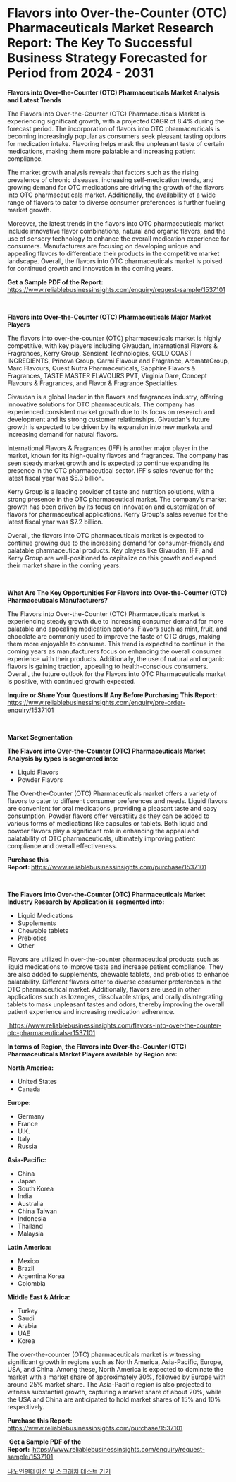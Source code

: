 <p><h1>Flavors into Over-the-Counter (OTC) Pharmaceuticals Market Research Report: The Key To Successful Business Strategy Forecasted for Period from 2024 - 2031</h1></p><p><strong>Flavors into Over-the-Counter (OTC) Pharmaceuticals Market Analysis and Latest Trends</strong></p>
<p><p>The Flavors into Over-the-Counter (OTC) Pharmaceuticals Market is experiencing significant growth, with a projected CAGR of 8.4% during the forecast period. The incorporation of flavors into OTC pharmaceuticals is becoming increasingly popular as consumers seek pleasant tasting options for medication intake. Flavoring helps mask the unpleasant taste of certain medications, making them more palatable and increasing patient compliance.</p><p>The market growth analysis reveals that factors such as the rising prevalence of chronic diseases, increasing self-medication trends, and growing demand for OTC medications are driving the growth of the flavors into OTC pharmaceuticals market. Additionally, the availability of a wide range of flavors to cater to diverse consumer preferences is further fueling market growth.</p><p>Moreover, the latest trends in the flavors into OTC pharmaceuticals market include innovative flavor combinations, natural and organic flavors, and the use of sensory technology to enhance the overall medication experience for consumers. Manufacturers are focusing on developing unique and appealing flavors to differentiate their products in the competitive market landscape. Overall, the flavors into OTC pharmaceuticals market is poised for continued growth and innovation in the coming years.</p></p>
<p><strong>Get a Sample PDF of the Report:&nbsp;</strong> <a href="https://www.reliablebusinessinsights.com/enquiry/request-sample/1537101">https://www.reliablebusinessinsights.com/enquiry/request-sample/1537101</a></p>
<p>&nbsp;</p>
<p><strong>Flavors into Over-the-Counter (OTC) Pharmaceuticals Major Market Players</strong></p>
<p><p>The flavors into over-the-counter (OTC) pharmaceuticals market is highly competitive, with key players including Givaudan, International Flavors & Fragrances, Kerry Group, Sensient Technologies, GOLD COAST INGREDIENTS, Prinova Group, Carmi Flavour and Fragrance, AromataGroup, Marc Flavours, Quest Nutra Pharmaceuticals, Sapphire Flavors & Fragrances, TASTE MASTER FLAVOURS PVT, Virginia Dare, Concept Flavours & Fragrances, and Flavor & Fragrance Specialties.</p><p>Givaudan is a global leader in the flavors and fragrances industry, offering innovative solutions for OTC pharmaceuticals. The company has experienced consistent market growth due to its focus on research and development and its strong customer relationships. Givaudan's future growth is expected to be driven by its expansion into new markets and increasing demand for natural flavors.</p><p>International Flavors & Fragrances (IFF) is another major player in the market, known for its high-quality flavors and fragrances. The company has seen steady market growth and is expected to continue expanding its presence in the OTC pharmaceutical sector. IFF's sales revenue for the latest fiscal year was $5.3 billion.</p><p>Kerry Group is a leading provider of taste and nutrition solutions, with a strong presence in the OTC pharmaceutical market. The company's market growth has been driven by its focus on innovation and customization of flavors for pharmaceutical applications. Kerry Group's sales revenue for the latest fiscal year was $7.2 billion.</p><p>Overall, the flavors into OTC pharmaceuticals market is expected to continue growing due to the increasing demand for consumer-friendly and palatable pharmaceutical products. Key players like Givaudan, IFF, and Kerry Group are well-positioned to capitalize on this growth and expand their market share in the coming years.</p></p>
<p>&nbsp;</p>
<p><strong>What Are The Key Opportunities For Flavors into Over-the-Counter (OTC) Pharmaceuticals Manufacturers?</strong></p>
<p><p>The Flavors into Over-the-Counter (OTC) Pharmaceuticals market is experiencing steady growth due to increasing consumer demand for more palatable and appealing medication options. Flavors such as mint, fruit, and chocolate are commonly used to improve the taste of OTC drugs, making them more enjoyable to consume. This trend is expected to continue in the coming years as manufacturers focus on enhancing the overall consumer experience with their products. Additionally, the use of natural and organic flavors is gaining traction, appealing to health-conscious consumers. Overall, the future outlook for the Flavors into OTC Pharmaceuticals market is positive, with continued growth expected.</p></p>
<p><strong>Inquire or Share Your Questions If Any Before Purchasing This Report:</strong> <a href="https://www.reliablebusinessinsights.com/enquiry/pre-order-enquiry/1537101">https://www.reliablebusinessinsights.com/enquiry/pre-order-enquiry/1537101</a></p>
<p>&nbsp;</p>
<p><strong>Market Segmentation</strong></p>
<p><strong>The Flavors into Over-the-Counter (OTC) Pharmaceuticals Market Analysis by types is segmented into:</strong></p>
<p><ul><li>Liquid Flavors</li><li>Powder Flavors</li></ul></p>
<p><p>The Over-the-Counter (OTC) Pharmaceuticals market offers a variety of flavors to cater to different consumer preferences and needs. Liquid flavors are convenient for oral medications, providing a pleasant taste and easy consumption. Powder flavors offer versatility as they can be added to various forms of medications like capsules or tablets. Both liquid and powder flavors play a significant role in enhancing the appeal and palatability of OTC pharmaceuticals, ultimately improving patient compliance and overall effectiveness.</p></p>
<p><strong>Purchase this Report:&nbsp;</strong><a href="https://www.reliablebusinessinsights.com/purchase/1537101">https://www.reliablebusinessinsights.com/purchase/1537101</a></p>
<p>&nbsp;</p>
<p><strong>The Flavors into Over-the-Counter (OTC) Pharmaceuticals Market Industry Research by Application is segmented into:</strong></p>
<p><ul><li>Liquid Medications</li><li>Supplements</li><li>Chewable tablets</li><li>Prebiotics</li><li>Other</li></ul></p>
<p><p>Flavors are utilized in over-the-counter pharmaceutical products such as liquid medications to improve taste and increase patient compliance. They are also added to supplements, chewable tablets, and prebiotics to enhance palatability. Different flavors cater to diverse consumer preferences in the OTC pharmaceutical market. Additionally, flavors are used in other applications such as lozenges, dissolvable strips, and orally disintegrating tablets to mask unpleasant tastes and odors, thereby improving the overall patient experience and increasing medication adherence.</p></p>
<p><a href="https://www.reliablebusinessinsights.com/flavors-into-over-the-counter-otc-pharmaceuticals-r1537101">&nbsp;https://www.reliablebusinessinsights.com/flavors-into-over-the-counter-otc-pharmaceuticals-r1537101</a></p>
<p><strong>In terms of Region, the Flavors into Over-the-Counter (OTC) Pharmaceuticals Market Players available by Region are:</strong></p>
<p>
    <p> <strong> North America: </strong>
        <ul>
            <li>United States</li>
            <li>Canada</li>
        </ul>
        </p> 
    <p> <strong> Europe: </strong>
        <ul>
            <li>Germany</li>
            <li>France</li>
            <li>U.K.</li>
            <li>Italy</li>
            <li>Russia</li>
        </ul>
        </p> 
    <p> <strong> Asia-Pacific: </strong>
        <ul>
            <li>China</li>
            <li>Japan</li>
            <li>South Korea</li>
            <li>India</li>
            <li>Australia</li>
            <li>China Taiwan</li>
            <li>Indonesia</li>
            <li>Thailand</li>
            <li>Malaysia</li>
        </ul>
        </p> 
    <p> <strong> Latin America: </strong>
        <ul>
            <li>Mexico</li>
            <li>Brazil</li>
            <li>Argentina Korea</li>
            <li>Colombia</li>
        </ul>
        </p> 
    <p> <strong> Middle East & Africa: </strong>
        <ul>
            <li>Turkey</li>
            <li>Saudi</li>
            <li>Arabia</li>
            <li>UAE</li>
            <li>Korea</li>
        </ul>
    </p>
    </p>
<p><p>The over-the-counter (OTC) pharmaceuticals market is witnessing significant growth in regions such as North America, Asia-Pacific, Europe, USA, and China. Among these, North America is expected to dominate the market with a market share of approximately 30%, followed by Europe with around 25% market share. The Asia-Pacific region is also projected to witness substantial growth, capturing a market share of about 20%, while the USA and China are anticipated to hold market shares of 15% and 10% respectively.</p></p>
<p><strong>Purchase this Report: </strong><a href="https://www.reliablebusinessinsights.com/purchase/1537101">https://www.reliablebusinessinsights.com/purchase/1537101</a></p>
<p>&nbsp;<strong>Get a Sample PDF of the Report:&nbsp;&nbsp;</strong><a href="https://www.reliablebusinessinsights.com/enquiry/request-sample/1537101">https://www.reliablebusinessinsights.com/enquiry/request-sample/1537101</a></p>
<p><strong></strong></p>
<p><p><a href="https://github.com/PhilToryphy7876567/Market-Research-Report-List-2/blob/main/5446448119310.md">나노인덴테이션 및 스크래치 테스트 기기</a></p></p>